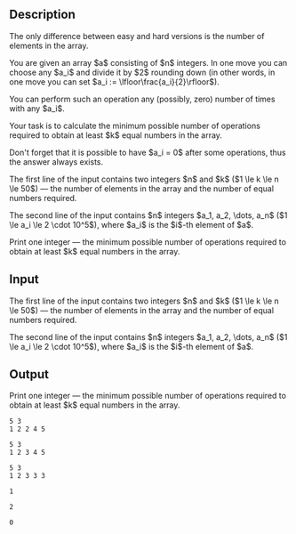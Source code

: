 ## Description

<div><p><span class="tex-font-style-bf">The only difference between easy and hard versions is the number of elements in the array</span>.</p><p>You are given an array $a$ consisting of $n$ integers. In one move you can choose any $a_i$ and divide it by $2$ rounding down (in other words, in one move you can set $a_i := \lfloor\frac{a_i}{2}\rfloor$).</p><p>You can perform such an operation <span class="tex-font-style-bf">any</span> (possibly, zero) number of times with <span class="tex-font-style-bf">any</span> $a_i$.</p><p>Your task is to calculate the minimum possible number of operations required to obtain at least $k$ equal numbers in the array.</p><p><span class="tex-font-style-bf">Don't forget that it is possible to have $a_i = 0$ after some operations, thus the answer always exists</span>.</p></div><div class="input-specification"><p>The first line of the input contains two integers $n$ and $k$ ($1 \le k \le n \le 50$) — the number of elements in the array and the number of equal numbers required.</p><p>The second line of the input contains $n$ integers $a_1, a_2, \dots, a_n$ ($1 \le a_i \le 2 \cdot 10^5$), where $a_i$ is the $i$-th element of $a$.</p></div><div class="output-specification"><p>Print one integer — the minimum possible number of operations required to obtain at least $k$ equal numbers in the array.</p></div>

## Input

<p>The first line of the input contains two integers $n$ and $k$ ($1 \le k \le n \le 50$) — the number of elements in the array and the number of equal numbers required.</p><p>The second line of the input contains $n$ integers $a_1, a_2, \dots, a_n$ ($1 \le a_i \le 2 \cdot 10^5$), where $a_i$ is the $i$-th element of $a$.</p>

## Output

<p>Print one integer — the minimum possible number of operations required to obtain at least $k$ equal numbers in the array.</p>





```input1
5 3
1 2 2 4 5
```




```input2
5 3
1 2 3 4 5
```




```input3
5 3
1 2 3 3 3
```




```output1
1
```




```output2
2
```




```output3
0
```


